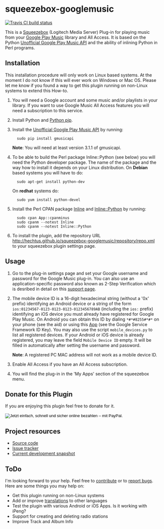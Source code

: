 squeezebox-googlemusic
======================

[![Travis CI build status](https://travis-ci.org/hechtus/squeezebox-googlemusic.png?branch=master)](https://travis-ci.org/hechtus/squeezebox-googlemusic)

This is a [Squeezebox](http://www.mysqueezebox.com/) (Logitech Media
Server) Plug-in for playing music from your [Google Play
Music](https://play.google.com/music/) library and All Access. It is
based on the Python [Unofficial Google Play Music
API](http://unofficial-google-music-api.readthedocs.org/) and the
ability of inlining Python in Perl programs.

Installation
------------

This installation procedure will only work on Linux based systems. At
the moment I do not know if this will ever work on Windows or Mac
OS. Please let me know if you found a way to get this plugin running
on non-Linux systems to extend this How-to.

1. You will need a Google account and some music and/or playlists in
   your library. If you want to use Google Music All Access features
   you will need a subscription to this service.

1. Install Python and [Python pip](http://www.pip-installer.org).

1. Install the [Unofficial Google Play Music
   API](https://github.com/simon-weber/Unofficial-Google-Music-API>)
   by running:

         sudo pip install gmusicapi
         
   **Note**: You will need at least version 3.1.1 of gmusicapi.

1. To be able to build the Perl package Inline::Python (see below) you
   will need the Python developer package. The name of the package and
   the way how to install it depends on your Linux distribution. On
   **Debian** based systems you will have to do:

         sudo apt-get install python-dev

   On **redhat** systems do:

         sudo yum install python-devel

1. Install the Perl CPAN package
   [Inline](http://search.cpan.org/~ingy/Inline/) and
   [Inline::Python](http://search.cpan.org/~nine/Inline-Python/) by
   running:

         sudo cpan App::cpanminus
         sudo cpanm --notest Inline
         sudo cpanm --notest Inline::Python

1. To install the plugin, add the repository URL
   http://hechtus.github.io/squeezebox-googlemusic/repository/repo.xml
   to your squeezebox plugin settings page.

Usage
-----

1. Go to the plug-in settings page and set your Google username and
   password for the Google Music plug-in. You can also use an
   application-specific password also known as 2-Step Verification
   which is desribed in detail on this [support
   page](https://support.google.com/accounts/answer/185833).

1. The mobile device ID is a 16-digit hexadecimal string (without a
   '0x' prefix) identifying an Android device or a string of the form
   `ios:01234567-0123-0123-0123-0123456789AB` (including the `ios:`
   prefix) identifying an iOS device you must already have registered
   for Google Play Music. On Android you can obtain this ID by dialing
   `*#*#8255#*#*` on your phone (see the aid) or using this
   [App](https://play.google.com/store/apps/details?id=com.evozi.deviceid)
   (see the Google Service Framework ID Key). You may also use the
   script `mobile_devices.py` to list all registered devices. If your
   Android or iOS device is already registered, you may leave the
   field `Mobile Device ID` empty. It will be filled in automatically
   after setting the username and password.

   **Note**: A registered PC MAC address will not work as a mobile
     device ID.

1. Enable All Access if you have an All Access subscription.

1. You will find the plug-in in the 'My Apps' section of the
   squeezebox menu.

Donate for this	Plugin
----------------------

If you are enjoying this plugin feel free to donate for it.
<form action="https://www.paypal.com/cgi-bin/webscr" method="post" target="_top">
<input type="hidden" name="cmd" value="_s-xclick">
<input type="hidden" name="hosted_button_id" value="Z2KE8W5HW9F8W">
<input type="image" src="https://www.paypalobjects.com/de_DE/DE/i/btn/btn_donateCC_LG.gif" border="0" name="submit" alt="Jetzt einfach, schnell und sicher online bezahlen – mit PayPal.">
<img alt="" border="0" src="https://www.paypalobjects.com/de_DE/i/scr/pixel.gif" width="1" height="1">
</form>

 
Project resources
-----------------

* [Source code](https://github.com/hechtus/squeezebox-googlemusic)
* [Issue tracker](https://github.com/hechtus/squeezebox-googlemusic/issues)
* [Current development snapshot](https://github.com/hechtus/squeezebox-googlemusic/archive/master.zip)

ToDo
----

I'm looking forward to your help. Feel free to
[contribute](https://help.github.com/articles/fork-a-repo) or to
[report
bugs](https://github.com/hechtus/squeezebox-googlemusic/issues). Here
are some things you may help on:

* Get this plugin running on non-Linux systems
* Add or improve
  [translations](https://github.com/hechtus/squeezebox-googlemusic/blob/master/GoogleMusic/strings.txt)
  to other languages
* Test the plugin with various Android or iOS Apps. Is it working with
  iPeng?
* Support for creating and deleting radio stations
* Improve Track and Album Info
